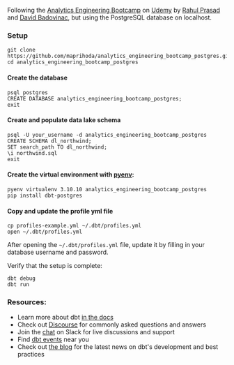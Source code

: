 Following the [Analytics Engineering Bootcamp](https://www.udemy.com/course/analytics-engineering-bootcamp/) on [Udemy](https://www.udemy.com)
by [Rahul Prasad](https://www.udemy.com/user/12d74614-7695-494c-bba9-d61769623e21/) and [David Badovinac](https://www.udemy.com/user/david-badovinac-3/), but using the PostgreSQL database on localhost.

### Setup

```
git clone https://github.com/maprihoda/analytics_engineering_bootcamp_postgres.git
cd analytics_engineering_bootcamp_postgres
```


#### Create the database
```
psql postgres
CREATE DATABASE analytics_engineering_bootcamp_postgres;
exit
```

#### Create and populate data lake schema
```
psql -U your_username -d analytics_engineering_bootcamp_postgres
CREATE SCHEMA dl_northwind;
SET search_path TO dl_northwind;
\i northwind.sql
exit
```


#### Create the virtual environment with [pyenv](https://github.com/pyenv/pyenv):
```
pyenv virtualenv 3.10.10 analytics_engineering_bootcamp_postgres
pip install dbt-postgres
```

#### Copy and update the profile yml file
```
cp profiles-example.yml ~/.dbt/profiles.yml
open ~/.dbt/profiles.yml
```
After opening the `~/.dbt/profiles.yml` file, update it by filling in your database username and password.

Verify that the setup is complete:
```
dbt debug
dbt run
```

### Resources:
- Learn more about dbt [in the docs](https://docs.getdbt.com/docs/introduction)
- Check out [Discourse](https://discourse.getdbt.com/) for commonly asked questions and answers
- Join the [chat](https://community.getdbt.com/) on Slack for live discussions and support
- Find [dbt events](https://events.getdbt.com) near you
- Check out [the blog](https://blog.getdbt.com/) for the latest news on dbt's development and best practices
